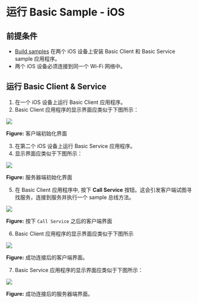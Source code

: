 # 运行 Basic Sample - iOS

## 前提条件

* [Build samples][build-ios-osx] 在两个 iOS 设备上安装 Basic Client 和 Basic Service sample 应用程序。 
* 两个 iOS 设备必须连接到同一个 Wi-Fi 网络中。


## 运行 Basic Client & Service
1. 在一个 iOS 设备上运行 Basic Client 应用程序。
2. Basic Client 应用程序的显示界面应类似于下图所示： 

  ![][basic-client-screen-1]

  **Figure:** 客户端初始化界面

3. 在第二个 iOS 设备上运行 Basic Service 应用程序。
4. 显示界面应类似于下图所示：

  ![][basic-service-screen-1]

  **Figure:** 服务器端初始化界面

5. 在 Basic Client 应用程序中, 按下 **Call Service** 按钮。这会引发客户端试图寻找服务，连接到服务并执行一个 sample 总线方法。

  ![][basic-client-screen-2]

  **Figure:** 按下 `Call Service` 之后的客户端界面

6. Basic Client 应用程序的显示界面应类似于下图所示

  ![][basic-client-screen-3]

  **Figure:** 成功连接后的客户端界面。

7. Basic Service 应用程序的显示界面应类似于下图所示：

  ![][basic-service-screen-2]

  **Figure:** 成功连接后的服务器端界面。

[basic-client-screen-1]: /files/develop/run-sample-apps/ios-basic-sample/ios-basic-client-1.png
[basic-client-screen-2]: /files/develop/run-sample-apps/ios-basic-sample/ios-basic-client-2.png
[basic-client-screen-3]: /files/develop/run-sample-apps/ios-basic-sample/ios-basic-client-3.png
[basic-service-screen-1]: /files/develop/run-sample-apps/ios-basic-sample/ios-basic-service-1.png
[basic-service-screen-2]: /files/develop/run-sample-apps/ios-basic-sample/ios-basic-service-2.png

[build-ios-osx]: /develop/building/ios-osx
